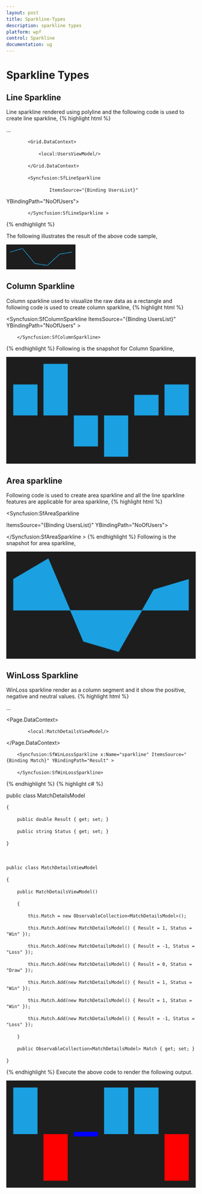 ```yaml
---
layout: post
title: Sparkline-Types
description: sparkline types
platform: wpf
control: Sparkline
documentation: ug
---
```


# Sparkline Types

## Line Sparkline

Line sparkline rendered using polyline and the following code is used to create line sparkline,
{% highlight html %}

…

            <Grid.DataContext>

                <local:UsersViewModel/>

            </Grid.DataContext>

            <Syncfusion:SfLineSparkline 

	                ItemsSource="{Binding UsersList}" 

YBindingPath="NoOfUsers">

            </Syncfusion:SfLineSparkline >

{% endhighlight  %}

The following illustrates the result of the above code sample,

![C:/Users/ApoorvahR/Desktop/1.png](Sparkline-Types_images/Sparkline-Types_img1.png)



## Column Sparkline

Column sparkline used to visualize the raw data as a rectangle and following code is used to create column sparkline,
{% highlight html %}

   <Syncfusion:SfColumnSparkline ItemsSource="{Binding UsersList}" YBindingPath="NoOfUsers" >

        </Syncfusion:SfColumnSparkline>
{% endhighlight  %}
Following is the snapshot for Column Sparkline,

![C:/Users/ApoorvahR/Desktop/2.png](Sparkline-Types_images/Sparkline-Types_img2.png)



## Area sparkline

Following code is used to create area sparkline and all the line sparkline features are applicable for area sparkline,
{% highlight html %}

  <Syncfusion:SfAreaSparkline 

 ItemsSource="{Binding UsersList}"  YBindingPath="NoOfUsers">

  </Syncfusion:SfAreaSparkline >
{% endhighlight  %}
Following is the snapshot for area sparkline,

![C:/Users/ApoorvahR/Desktop/3.png](Sparkline-Types_images/Sparkline-Types_img3.png)



## WinLoss Sparkline

WinLoss sparkline render as a column segment and it show the positive, negative and neutral values.
{% highlight html %}

…

  <Page.DataContext>

            <local:MatchDetailsViewModel/>

  </Page.DataContext>

        <Syncfusion:SfWinLossSparkline x:Name="sparkline" ItemsSource="{Binding Match}" YBindingPath="Result" >

        </Syncfusion:SfWinLossSparkline>

{% endhighlight %}
{% highlight c# %}


public class MatchDetailsModel

    {

        public double Result { get; set; }

        public string Status { get; set; }

    }



    public class MatchDetailsViewModel

    {

        public MatchDetailsViewModel()

        {

            this.Match = new ObservableCollection<MatchDetailsModel>();

            this.Match.Add(new MatchDetailsModel() { Result = 1, Status = "Win" });

            this.Match.Add(new MatchDetailsModel() { Result = -1, Status = "Loss" });

            this.Match.Add(new MatchDetailsModel() { Result = 0, Status = "Draw" });

            this.Match.Add(new MatchDetailsModel() { Result = 1, Status = "Win" });

            this.Match.Add(new MatchDetailsModel() { Result = 1, Status = "Win" });

            this.Match.Add(new MatchDetailsModel() { Result = -1, Status = "Loss" });

        }

        public ObservableCollection<MatchDetailsModel> Match { get; set; }

    }
{% endhighlight  %}
Execute the above code to render the following output.


![C:/Users/ApoorvahR/Desktop/4.png](Sparkline-Types_images/Sparkline-Types_img4.png)



